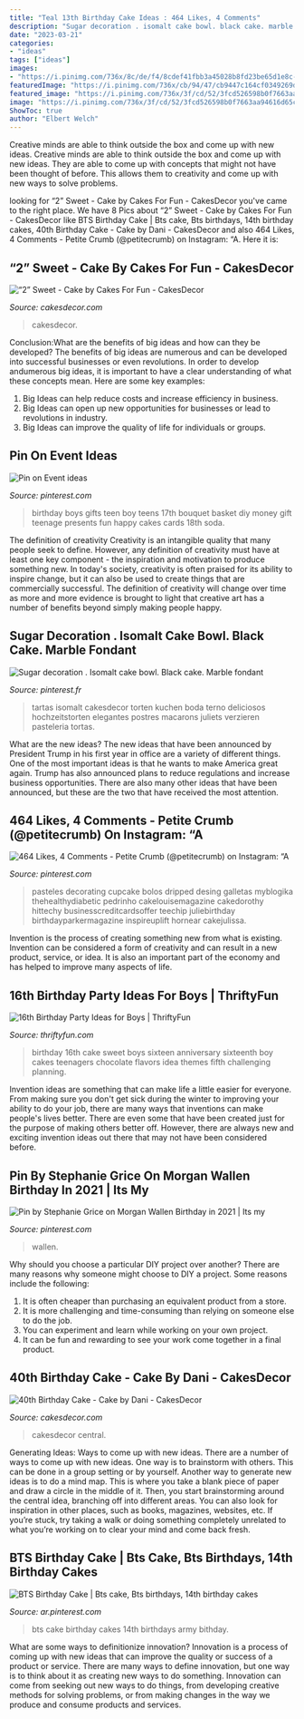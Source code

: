 ```yaml
---
title: "Teal 13th Birthday Cake Ideas : 464 Likes, 4 Comments"
description: "Sugar decoration . isomalt cake bowl. black cake. marble fondant"
date: "2023-03-21"
categories:
- "ideas"
tags: ["ideas"]
images:
- "https://i.pinimg.com/736x/8c/de/f4/8cdef41fbb3a45028b8fd23be65d1e8c--birthday-bouquet-teen-boys.jpg"
featuredImage: "https://i.pinimg.com/736x/cb/94/47/cb9447c164cf0349269dc78054d07563.jpg"
featured_image: "https://i.pinimg.com/736x/3f/cd/52/3fcd526598b0f7663aa94616d65c1529.jpg"
image: "https://i.pinimg.com/736x/3f/cd/52/3fcd526598b0f7663aa94616d65c1529.jpg"
ShowToc: true
author: "Elbert Welch"
---
```



Creative minds are able to think outside the box and come up with new ideas.
Creative minds are able to think outside the box and come up with new ideas. They are able to come up with concepts that might not have been thought of before. This allows them to creativity and come up with new ways to solve problems.

	

		
looking for “2” Sweet - Cake by Cakes For Fun - CakesDecor you've came to the right place. We have 8 Pics about “2” Sweet - Cake by Cakes For Fun - CakesDecor like BTS Birthday Cake | Bts cake, Bts birthdays, 14th birthday cakes, 40th Birthday Cake - Cake by Dani - CakesDecor and also 464 Likes, 4 Comments - Petite Crumb (@petitecrumb) on Instagram: “A. Here it is:
		
    
## “2” Sweet - Cake By Cakes For Fun - CakesDecor

<img loading=lazy src="https://pic.cakesdecor.com/m/qi2upx5xzxxtwinryfsn.jpg" onerror="this.onerror=null;this.src='https://tse1.mm.bing.net/th?id=OIP.RS9h_PR8-xAksIUwRFDYCAHaK-&amp;pid=15.1';" alt="“2” Sweet - Cake by Cakes For Fun - CakesDecor">

_Source: cakesdecor.com_

>cakesdecor. 

	

Conclusion:What are the benefits of big ideas and how can they be developed?
The benefits of big ideas are numerous and can be developed into successful businesses or even revolutions. In order to develop andumerous big ideas, it is important to have a clear understanding of what these concepts mean. Here are some key examples: 
1. Big Ideas can help reduce costs and increase efficiency in business. 
2. Big Ideas can open up new opportunities for businesses or lead to revolutions in industry. 
3. Big Ideas can improve the quality of life for individuals or groups.

    
## Pin On Event Ideas

<img loading=lazy src="https://i.pinimg.com/736x/8c/de/f4/8cdef41fbb3a45028b8fd23be65d1e8c--birthday-bouquet-teen-boys.jpg" onerror="this.onerror=null;this.src='https://tse2.mm.bing.net/th?id=OIP.WdbYEqFAmjILkSiQSf-otwHaJ3&amp;pid=15.1';" alt="Pin on Event ideas">

_Source: pinterest.com_

>birthday boys gifts teen boy teens 17th bouquet basket diy money gift teenage presents fun happy cakes cards 18th soda. 

	

The definition of creativity
Creativity is an intangible quality that many people seek to define. However, any definition of creativity must have at least one key component - the inspiration and motivation to produce something new. In today's society, creativity is often praised for its ability to inspire change, but it can also be used to create things that are commercially successful. The definition of creativity will change over time as more and more evidence is brought to light that creative art has a number of benefits beyond simply making people happy.

    
## Sugar Decoration . Isomalt Cake Bowl. Black Cake. Marble Fondant

<img loading=lazy src="https://i.pinimg.com/736x/3f/cd/52/3fcd526598b0f7663aa94616d65c1529.jpg" onerror="this.onerror=null;this.src='https://tse3.mm.bing.net/th?id=OIP.ikKvAECXp7KRlewFR0urQgHaNE&amp;pid=15.1';" alt="Sugar decoration . Isomalt cake bowl. Black cake. Marble fondant">

_Source: pinterest.fr_

>tartas isomalt cakesdecor torten kuchen boda terno deliciosos hochzeitstorten elegantes postres macarons juliets verzieren pasteleria tortas. 

	

What are the new ideas?
The new ideas that have been announced by President Trump in his first year in office are a variety of different things. One of the most important ideas is that he wants to make America great again. Trump has also announced plans to reduce regulations and increase business opportunities. There are also many other ideas that have been announced, but these are the two that have received the most attention.

    
## 464 Likes, 4 Comments - Petite Crumb (@petitecrumb) On Instagram: “A

<img loading=lazy src="https://i.pinimg.com/736x/cb/94/47/cb9447c164cf0349269dc78054d07563.jpg" onerror="this.onerror=null;this.src='https://tse4.mm.bing.net/th?id=OIP.cHymJR3Ps_irLXWeiU7GwwAAAA&amp;pid=15.1';" alt="464 Likes, 4 Comments - Petite Crumb (@petitecrumb) on Instagram: “A">

_Source: pinterest.com_

>pasteles decorating cupcake bolos dripped desing galletas myblogika thehealthydiabetic pedrinho cakelouisemagazine cakedorothy hittechy businesscreditcardsoffer teechip juliebirthday birthdayparkermagazine inspireuplift hornear cakejulissa. 

	

Invention is the process of creating something new from what is existing. Invention can be considered a form of creativity and can result in a new product, service, or idea. It is also an important part of the economy and has helped to improve many aspects of life.

    
## 16th Birthday Party Ideas For Boys | ThriftyFun

<img loading=lazy src="https://img.thrfun.com/img/020/019/16th_birthday_ideas_for_boys_l3.jpg" onerror="this.onerror=null;this.src='https://tse3.mm.bing.net/th?id=OIP.hryw5Y6wYARRUn4f48EyRQHaLG&amp;pid=15.1';" alt="16th Birthday Party Ideas for Boys | ThriftyFun">

_Source: thriftyfun.com_

>birthday 16th cake sweet boys sixteen anniversary sixteenth boy cakes teenagers chocolate flavors idea themes fifth challenging planning. 

	

Invention ideas are something that can make life a little easier for everyone. From making sure you don't get sick during the winter to improving your ability to do your job, there are many ways that inventions can make people's lives better. There are even some that have been created just for the purpose of making others better off. However, there are always new and exciting invention ideas out there that may not have been considered before.

    
## Pin By Stephanie Grice On Morgan Wallen Birthday In 2021 | Its My

<img loading=lazy src="https://i.pinimg.com/736x/8a/f3/22/8af3225f3cd5d31c08fa59380a797e12.jpg" onerror="this.onerror=null;this.src='https://tse1.mm.bing.net/th?id=OIP.c1q7gojyBWBohrhY29U52AHaQC&amp;pid=15.1';" alt="Pin by Stephanie Grice on Morgan Wallen Birthday in 2021 | Its my">

_Source: pinterest.com_

>wallen. 

	

Why should you choose a particular DIY project over another?
There are many reasons why someone might choose to DIY a project. Some reasons include the following: 
1) It is often cheaper than purchasing an equivalent product from a store.
2) It is more challenging and time-consuming than relying on someone else to do the job.
3) You can experiment and learn while working on your own project.
4) It can be fun and rewarding to see your work come together in a final product.

    
## 40th Birthday Cake - Cake By Dani - CakesDecor

<img loading=lazy src="https://pic.cakesdecor.com/m/jjiu2xoemsbrantq7iy3.jpg" onerror="this.onerror=null;this.src='https://tse1.mm.bing.net/th?id=OIP.JTEvQzsaqVCsZuHYVKuAyQHaLu&amp;pid=15.1';" alt="40th Birthday Cake - Cake by Dani - CakesDecor">

_Source: cakesdecor.com_

>cakesdecor central. 

	

Generating Ideas: Ways to come up with new ideas.
There are a number of ways to come up with new ideas. One way is to brainstorm with others. This can be done in a group setting or by yourself. Another way to generate new ideas is to do a mind map. This is where you take a blank piece of paper and draw a circle in the middle of it. Then, you start brainstorming around the central idea, branching off into different areas. You can also look for inspiration in other places, such as books, magazines, websites, etc. If you’re stuck, try taking a walk or doing something completely unrelated to what you’re working on to clear your mind and come back fresh.

    
## BTS Birthday Cake | Bts Cake, Bts Birthdays, 14th Birthday Cakes

<img loading=lazy src="https://i.pinimg.com/736x/ab/1f/e9/ab1fe99de5e5b38bbe262e875dc79a10.jpg" onerror="this.onerror=null;this.src='https://tse3.mm.bing.net/th?id=OIP.a-Dg8lfWa5vKM4hd-DEcPQHaJ3&amp;pid=15.1';" alt="BTS Birthday Cake | Bts cake, Bts birthdays, 14th birthday cakes">

_Source: ar.pinterest.com_

>bts cake birthday cakes 14th birthdays army bithday. 

	

What are some ways to definitionize innovation?
Innovation is a process of coming up with new ideas that can improve the quality or success of a product or service. There are many ways to define innovation, but one way is to think about it as creating new ways to do something. Innovation can come from seeking out new ways to do things, from developing creative methods for solving problems, or from making changes in the way we produce and consume products and services.

